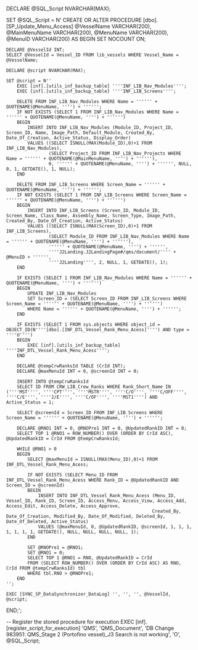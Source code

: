 DECLARE @SQL_Script NVARCHAR(MAX);

SET @SQL_Script = N'
CREATE OR ALTER PROCEDURE [dbo].[SP_Update_Menu_Access]
    @VesselName VARCHAR(200),
    @MainMenuName VARCHAR(200),
    @MenuName VARCHAR(200),
    @MenuID VARCHAR(200)
AS
BEGIN
    SET NOCOUNT ON;

    DECLARE @VesselId INT;
    SELECT @VesselId = Vessel_ID FROM lib_vessels WHERE Vessel_Name = @VesselName;

    DECLARE @script NVARCHAR(MAX);
    
    SET @script = N''
        EXEC [inf].[utils_inf_backup_table] ''''INF_LIB_Nav_Modules'''';
        EXEC [inf].[utils_inf_backup_table] ''''INF_LIB_Screens''''; 

        DELETE FROM INF_LIB_Nav_Modules WHERE Name = '''''' + QUOTENAME(@MenuName, '''') + '''''';
        IF NOT EXISTS (SELECT 1 FROM INF_LIB_Nav_Modules WHERE Name = '''''' + QUOTENAME(@MenuName, '''') + '''''')
        BEGIN
            INSERT INTO INF_LIB_Nav_Modules (Module_ID, Project_ID, Screen_ID, Name, Image_Path, Default_Module, Created_By, Date_Of_Creation, Active_Status, Display_Order)
            VALUES ((SELECT ISNULL(MAX(Module_ID),0)+1 FROM INF_LIB_Nav_Modules),
                    (SELECT Project_ID FROM INF_LIB_Nav_Projects WHERE Name = '''''' + QUOTENAME(@MainMenuName, '''') + ''''''),  
                    0, '''''' + QUOTENAME(@MenuName, '''') + '''''', NULL, 0, 1, GETDATE(), 1, NULL);
        END

        DELETE FROM INF_LIB_Screens WHERE Screen_Name = '''''' + QUOTENAME(@MenuName, '''') + '''''';
        IF NOT EXISTS (SELECT 1 FROM INF_LIB_Screens WHERE Screen_Name = '''''' + QUOTENAME(@MenuName, '''') + '''''')
        BEGIN
            INSERT INTO INF_LIB_Screens (Screen_ID, Module_ID, Screen_Name, Class_Name, Assembly_Name, Screen_Type, Image_Path, Created_By, Date_Of_Creation, Active_Status)
            VALUES ((SELECT ISNULL(MAX(Screen_ID),0)+1 FROM INF_LIB_Screens),
                    (SELECT Module_ID FROM INF_LIB_Nav_Modules WHERE Name = '''''' + QUOTENAME(@MenuName, '''') + ''''''), 
                    '''''' + QUOTENAME(@MenuName, '''') + '''''',
                    ''''J2Landing.J2LandingPage#/qms/document/'''' + @MenuID + '''''',
                    ''''J2Landing'''', 2, NULL, 1, GETDATE(), 1);
        END

        IF EXISTS (SELECT 1 FROM INF_LIB_Nav_Modules WHERE Name = '''''' + QUOTENAME(@MenuName, '''') + '''''')
        BEGIN
            UPDATE INF_LIB_Nav_Modules
            SET Screen_ID = (SELECT Screen_ID FROM INF_LIB_Screens WHERE Screen_Name = '''''' + QUOTENAME(@MenuName, '''') + '''''')
            WHERE Name = '''''' + QUOTENAME(@MenuName, '''') + '''''';
        END

        IF EXISTS (SELECT 1 FROM sys.objects WHERE object_id = OBJECT_ID(N''''[dbo].[INF_DTL_Vessel_Rank_Menu_Acess]'''') AND type = ''''U'''')
        BEGIN
            EXEC [inf].[utils_inf_backup_table] ''''INF_DTL_Vessel_Rank_Menu_Acess'''';
        END

        DECLARE @tempCrwRanksId TABLE (CrId INT);
        DECLARE @maxMenuId INT = 0, @screenId INT = 0;
        
        INSERT INTO @tempCrwRanksId
        SELECT ID FROM CRW_LIB_Crew_Ranks WHERE Rank_Short_Name IN (''''MST'''', ''''CPT'''', ''''MSTR'''', ''''C/O'''', ''''C/OFF'''', ''''C/E'''', ''''2/E'''', ''''C/OF'''', ''''MST1'''') AND Active_Status = 1;
        
        SELECT @screenId = Screen_ID FROM INF_LIB_Screens WHERE Screen_Name = '''''' + QUOTENAME(@MenuName, '''') + '''''';

        DECLARE @RNO1 INT = 0, @RNOPre1 INT = 0, @UpdatedRankID INT = 0;
        SELECT TOP 1 @RNO1 = ROW_NUMBER() OVER (ORDER BY CrId ASC), @UpdatedRankID = CrId FROM @tempCrwRanksId;

        WHILE @RNO1 > 0
        BEGIN
            SELECT @maxMenuId = ISNULL(MAX(Menu_ID),0)+1 FROM INF_DTL_Vessel_Rank_Menu_Acess;
            
            IF NOT EXISTS (SELECT Menu_ID FROM INF_DTL_Vessel_Rank_Menu_Acess WHERE Rank_ID = @UpdatedRankID AND Screen_ID = @screenId)
            BEGIN
                INSERT INTO INF_DTL_Vessel_Rank_Menu_Acess (Menu_ID, Vessel_ID, Rank_ID, Screen_ID, Access_Menu, Access_View, Access_Add, Access_Edit, Access_Delete, Access_Approve,
                                                           Created_By, Date_Of_Creation, Modified_By, Date_Of_Modified, Deleted_By, Date_Of_Deleted, Active_Status)
                VALUES (@maxMenuId, 0, @UpdatedRankID, @screenId, 1, 1, 1, 1, 1, 1, 1, GETDATE(), NULL, NULL, NULL, NULL, 1);
            END

            SET @RNOPre1 = @RNO1;
            SET @RNO1 = 0;
            SELECT TOP 1 @RNO1 = RNO, @UpdatedRankID = CrId
            FROM (SELECT ROW_NUMBER() OVER (ORDER BY CrId ASC) AS RNO, CrId FROM @tempCrwRanksId) tbl
            WHERE tbl.RNO > @RNOPre1;
        END
    '';

    EXEC [SYNC_SP_DataSynchronizer_DataLog] '', '', '', @VesselId, @script;
END;';

-- Register the stored procedure for execution
EXEC [inf].[register_script_for_execution] 
    'QMS', 
    'QMS_Document', 
    'DB Change 983951: QMS_Stage 2 (Portofino vessel)_J3 Search is not working', 
    'O', 
    @SQL_Script;